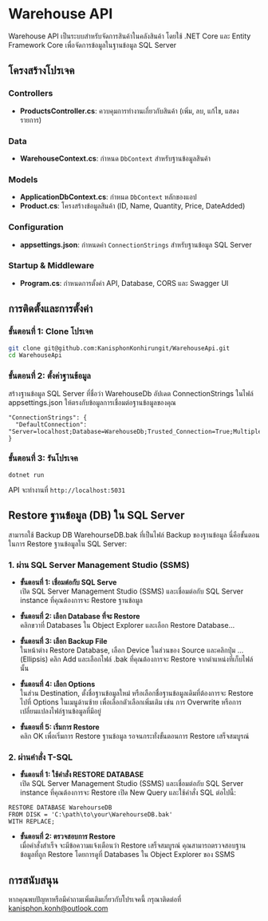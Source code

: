 # Warehouse API

Warehouse API เป็นระบบสำหรับจัดการสินค้าในคลังสินค้า โดยใช้ .NET Core และ Entity Framework Core เพื่อจัดการข้อมูลในฐานข้อมูล SQL Server

## โครงสร้างโปรเจค

### Controllers
- **ProductsController.cs**: ควบคุมการทำงานเกี่ยวกับสินค้า (เพิ่ม, ลบ, แก้ไข, แสดงรายการ)

### Data
- **WarehouseContext.cs**: กำหนด `DbContext` สำหรับฐานข้อมูลสินค้า

### Models
- **ApplicationDbContext.cs**: กำหนด `DbContext` หลักของแอป
- **Product.cs**: โครงสร้างข้อมูลสินค้า (ID, Name, Quantity, Price, DateAdded)

### Configuration
- **appsettings.json**: กำหนดค่า `ConnectionStrings` สำหรับฐานข้อมูล SQL Server

### Startup & Middleware
- **Program.cs**: กำหนดการตั้งค่า API, Database, CORS และ Swagger UI

## การติดตั้งและการตั้งค่า

### ขั้นตอนที่ 1: Clone โปรเจค

```bash
git clone git@github.com:KanisphonKonhirungit/WarehouseApi.git
cd WarehouseApi
```

### ขั้นตอนที่ 2: ตั้งค่าฐานข้อมูล
สร้างฐานข้อมูล SQL Server ที่ชื่อว่า WarehouseDb
อัปเดต ConnectionStrings ในไฟล์ appsettings.json ให้ตรงกับข้อมูลการเชื่อมต่อฐานข้อมูลของคุณ
```
"ConnectionStrings": {
  "DefaultConnection": "Server=localhost;Database=WarehouseDb;Trusted_Connection=True;MultipleActiveResultSets=true"
}
```

### ขั้นตอนที่ 3: รันโปรเจค
```
dotnet run
```
API จะทำงานที่ `http://localhost:5031`


## Restore ฐานข้อมูล (DB) ใน SQL Server
สามารถใช้ Backup DB WarehourseDB.bak ที่เป็นไฟล์ Backup ของฐานข้อมูล
นี่คือขั้นตอนในการ Restore ฐานข้อมูลใน SQL Server:
### 1. ผ่าน SQL Server Management Studio (SSMS)
- **ขั้นตอนที่ 1: เชื่อมต่อกับ SQL Serve**<br/>
เปิด SQL Server Management Studio (SSMS) และเชื่อมต่อกับ SQL Server instance ที่คุณต้องการจะ Restore ฐานข้อมูล

- **ขั้นตอนที่ 2: เลือก Database ที่จะ Restore**<br/>
คลิกขวาที่ Databases ใน Object Explorer และเลือก Restore Database...

- **ขั้นตอนที่ 3: เลือก Backup File**<br/>
ในหน้าต่าง Restore Database, เลือก Device ในส่วนของ Source และคลิกปุ่ม ... (Ellipsis)
คลิก Add และเลือกไฟล์ .bak ที่คุณต้องการจะ Restore จากตำแหน่งที่เก็บไฟล์นั้น

- **ขั้นตอนที่ 4: เลือก Options**<br/>
ในส่วน Destination, ตั้งชื่อฐานข้อมูลใหม่ หรือเลือกชื่อฐานข้อมูลเดิมที่ต้องการจะ Restore
ไปที่ Options ในเมนูด้านซ้าย เพื่อเลือกตัวเลือกเพิ่มเติม เช่น การ Overwrite หรือการเปลี่ยนแปลงไฟล์ฐานข้อมูลที่มีอยู่

- **ขั้นตอนที่ 5: เริ่มการ Restore**<br/>
คลิก OK เพื่อเริ่มการ Restore ฐานข้อมูล
รอจนกระทั่งขั้นตอนการ Restore เสร็จสมบูรณ์

### 2. ผ่านคำสั่ง T-SQL
- **ขั้นตอนที่ 1: ใช้คำสั่ง RESTORE DATABASE**<br/>
เปิด SQL Server Management Studio (SSMS) และเชื่อมต่อกับ SQL Server instance ที่คุณต้องการจะ Restore
เปิด New Query และใช้คำสั่ง SQL ต่อไปนี้:
```
RESTORE DATABASE WarehourseDB
FROM DISK = 'C:\path\to\your\WarehourseDB.bak'
WITH REPLACE;
```

- **ขั้นตอนที่ 2: ตรวจสอบการ Restore**<br/>
เมื่อคำสั่งสำเร็จ จะมีข้อความแจ้งเตือนว่า Restore เสร็จสมบูรณ์
คุณสามารถตรวจสอบฐานข้อมูลที่ถูก Restore โดยการดูที่ Databases ใน Object Explorer ของ SSMS

## การสนับสนุน
หากคุณพบปัญหาหรือมีคำถามเพิ่มเติมเกี่ยวกับโปรเจคนี้ กรุณาติดต่อที่ kanisphon.konh@outlook.com

